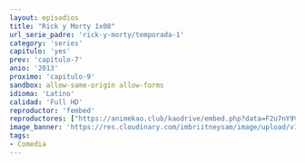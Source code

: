 ```yaml
---
layout: episodios
title: "Rick y Morty 1x08"
url_serie_padre: 'rick-y-morty/temporada-1'
category: 'series'
capitulo: 'yes'
prev: 'capitulo-7'
anio: '2013'
proximo: 'capitulo-9'
sandbox: allow-same-origin allow-forms
idioma: 'Latino'
calidad: 'Full HD'
reproductor: 'fembed'
reproductores: ["https://animekao.club/kaodrive/embed.php?data=F2u7nY9Vt4UCj/zoZsbx7dUtCHufWf7Cfsk85VbZbq+rP2i3dHQ3MkQYoK72XuqY/s7Qx+yzOF7nUgaTsole7lHuHsIBoxS41OmKoYZFRZ9S/IrmiGx8qhu/NlG5Gdu8cCnrZbHzkh1uFJXJ3Eva6bVwPB/OsaT64RESLo0HmLpoKLUogxc4BmR2ieDVNxVGzUy92bSyzcKW6k2r6+1VK8bX9zDxeh1J2dQKg7WScuLyGYhfNgiC2svWiJCzTnB/KCTD0dt0R2fxZlwsw8jSYQ01AsiKSTOc2lKhSbgrm8zIgY8EA1YYIwuLrOpXUhoO1le8ljtmKxNLUwmjw3yeTj9+0jV7wNxENvY+b2zHM9vAXWFdsn0d7bTb9PPPo751VvCxVBnowgFoHg2aRnk7qg==","https://cine24.online/stream/47098","https://cine24.online/stream/47099","https://www.ilovefembed.best/v/-5gl4ipm3z3lj1d"]
image_banner: 'https://res.cloudinary.com/imbriitneysam/image/upload/v1555883955/rick-banner-1-min.jpg'
tags:
- Comedia
---
```











